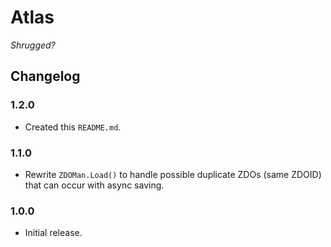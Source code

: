 # Atlas

*Shrugged?*

## Changelog

### 1.2.0

  * Created this `README.md`.

### 1.1.0

  * Rewrite `ZDOMan.Load()` to handle possible duplicate ZDOs (same ZDOID) that can occur with async saving.

### 1.0.0

  * Initial release.